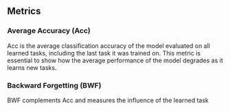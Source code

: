 ---
---

## Metrics

### Average Accuracy (Acc)
Acc is the average classification accuracy of the model evaluated on all learned tasks, including the last task it was trained on. This metric is essential to show how the average performance of the model degrades as it learns new tasks.

### Backward Forgetting (BWF)
BWF complements Acc and measures the influence of the learned task
